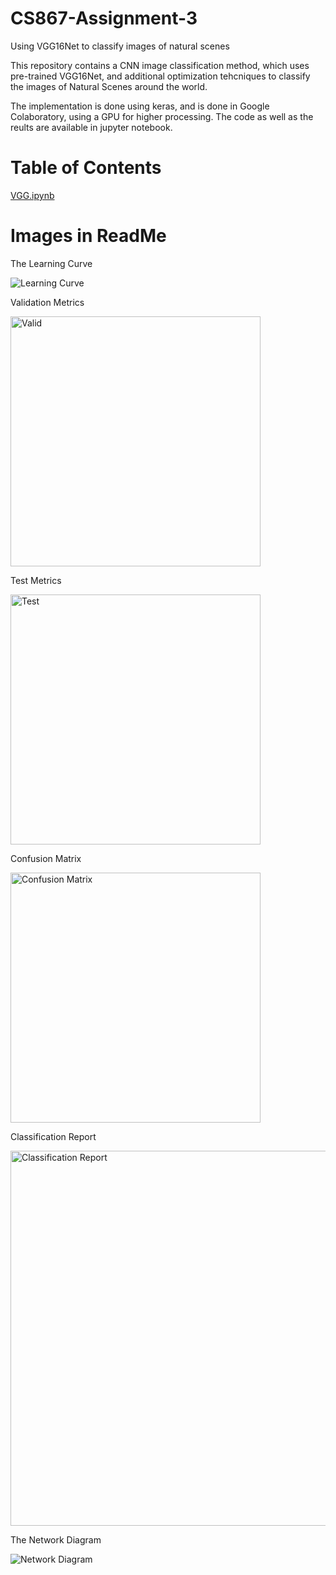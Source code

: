 # CS867-Assignment-3
Using VGG16Net to classify images of natural scenes

This repository contains a CNN image classification method, which uses pre-trained VGG16Net, and additional optimization tehcniques to classify the images of Natural Scenes around the world.

The implementation is done using keras, and is done in Google Colaboratory, using a GPU for higher processing. The code as well as the reults are available in jupyter notebook.

# Table of Contents
[VGG.ipynb]()
# Images in ReadMe

The Learning Curve

![Learning Curve](https://user-images.githubusercontent.com/39801145/104790616-8a8d1480-57b9-11eb-834b-f00e47a41861.png)

Validation Metrics

<img width="400" alt="Valid" src="https://user-images.githubusercontent.com/39801145/104791054-1a7f8e00-57bb-11eb-8933-50ecc080ab83.PNG">

Test Metrics

<img width="400" alt="Test" src="https://user-images.githubusercontent.com/39801145/104791177-9b3e8a00-57bb-11eb-9c4e-85e01343d2f3.PNG">

Confusion Matrix

<img width="400" alt="Confusion Matrix" src="https://user-images.githubusercontent.com/39801145/104791212-c032fd00-57bb-11eb-8c84-60bf10125b12.PNG">

Classification Report 

<img width="600" alt="Classification Report" src="https://user-images.githubusercontent.com/39801145/104791258-e789ca00-57bb-11eb-88c3-0bbf94f05cfa.PNG">

The Network Diagram

![Network Diagram](https://user-images.githubusercontent.com/39801145/104790940-988f6500-57ba-11eb-86c1-f794f7f0456a.png)
